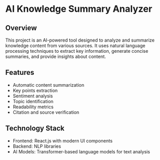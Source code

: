 # AI Knowledge Summary Analyzer

## Overview
This project is an AI-powered tool designed to analyze and summarize knowledge content from various sources. It uses natural language processing techniques to extract key information, generate concise summaries, and provide insights about content.

## Features
- Automatic content summarization
- Key points extraction
- Sentiment analysis
- Topic identification
- Readability metrics
- Citation and source verification

## Technology Stack
- Frontend: React.js with modern UI components
- Backend: NLP libraries
- AI Models: Transformer-based language models for text analysis